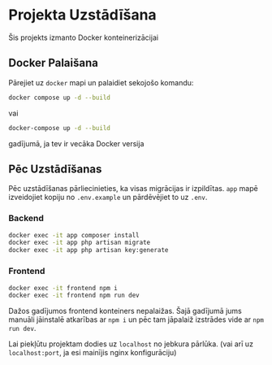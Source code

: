 # Projekta Uzstādīšana

Šis projekts izmanto Docker konteinerizācijai

## Docker Palaišana

Pārejiet uz `docker` mapi un palaidiet sekojošo komandu:

```sh
docker compose up -d --build
```

vai

```sh
docker-compose up -d --build
```

gadījumā, ja tev ir vecāka Docker versija

## Pēc Uzstādīšanas

Pēc uzstādīšanas pārliecinieties, ka visas migrācijas ir izpildītas. `app` mapē izveidojiet kopiju no `.env.example` un pārdēvējiet to uz `.env`.

### Backend

```sh
docker exec -it app composer install
docker exec -it app php artisan migrate
docker exec -it app php artisan key:generate
```

### Frontend

```sh
docker exec -it frontend npm i
docker exec -it frontend npm run dev
```

Dažos gadījumos frontend konteiners nepalaižas. Šajā gadījumā jums manuāli jāinstalē atkarības ar `npm i` un pēc tam jāpalaiž izstrādes vide ar `npm run dev`.


Lai piekļūtu projektam dodies uz `localhost` no jebkura pārlūka. (vai arī uz `localhost:port`, ja esi mainījis nginx konfigurāciju)